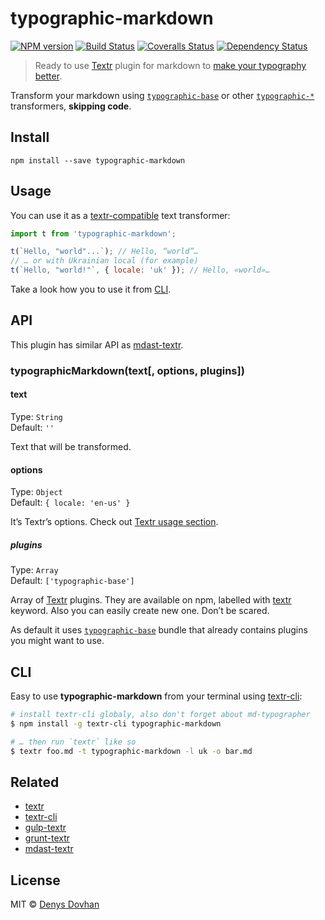 # typographic-markdown

[![NPM version][npm-image]][npm-url]
[![Build Status][travis-image]][travis-url]
[![Coveralls Status][coveralls-image]][coveralls-url]
[![Dependency Status][depstat-image]][depstat-url]

> Ready to use [Textr][textr] plugin for markdown to [make your typography better][typewriter-habits].

Transform your markdown using [`typographic-base`][typographic-base] or other [`typographic-*`][tfs] transformers, **skipping code**.

[typewriter-habits]: http://practicaltypography.com/typewriter-habits.html
[typographic-base]: https://github.com/iamstarkov/typographic-base
[tfs]: https://www.npmjs.com/browse/keyword/typographic

## Install

    npm install --save typographic-markdown

## Usage

You can use it as a [textr-compatible][textr-compatible] text transformer:

```js
import t from 'typographic-markdown';

t(`Hello, "world"...`); // Hello, “world”…
// … or with Ukrainian local (for example)
t(`Hello, "world!"`, { locale: 'uk' }); // Hello, «world»…
```

Take a look how you to use it from [CLI](#cli).

[textr-compatible]: https://github.com/shuvalov-anton/textr#plugins-api

## API

This plugin has similar API as [mdast-textr][mdast-textr].

### typographicMarkdown(text[, options, plugins])

#### text

Type: `String`  
Default: `''`

Text that will be transformed.

#### options

Type: `Object`  
Default: `{ locale: 'en-us' }`

It’s Textr’s options. Check out [Textr usage section][textr-usage].

[textr-usage]: https://github.com/shuvalov-anton/textr#usage

##### plugins

Type: `Array`  
Default: `['typographic-base']`

Array of [Textr][textr] plugins. They are available on npm, labelled with [textr][textr-plugins] keyword. Also you can easily create new one. Don’t be scared.

As default it uses [`typographic-base`][typographic-base] bundle that already contains plugins you might want to use.

[textr-plugins]: https://www.npmjs.com/browse/keyword/textr
[mdast-textr]: https://github.com/denysdovhan/mdast-textr

## CLI

Easy to use **typographic-markdown** from your terminal using [textr-cli][textr-cli]:

```bash
# install textr-cli globaly, also don't forget about md-typographer
$ npm install -g textr-cli typographic-markdown

# … then run `textr` like so
$ textr foo.md -t typographic-markdown -l uk -o bar.md
```

## Related

* [textr]( https://github.com/shuvalov-anton/textr)
* [textr-cli](https://github.com/denysdovhan/textr-cli)
* [gulp-textr]( https://github.com/andrepolischuk/gulp-textr)
* [grunt-textr]( https://github.com/denysdovhan/grunt-textr)
* [mdast-textr][mdast-textr]

## License

MIT © [Denys Dovhan](http://denysdovhan.com)

[textr]: https://github.com/shuvalov-anton/textr
[textr-cli]: https://github.com/denysdovhan/textr-cli

[iso]: http://www.wikiwand.com/en/List_of_ISO_639-1_codes

[npm-url]: https://npmjs.org/package/typographic-markdown
[npm-image]: https://img.shields.io/npm/v/typographic-markdown.svg?style=flat-square

[travis-url]: https://travis-ci.org/denysdovhan/typographic-markdown
[travis-image]: https://img.shields.io/travis/denysdovhan/typographic-markdown.svg?style=flat-square

[coveralls-url]: https://coveralls.io/r/denysdovhan/typographic-markdown
[coveralls-image]: https://img.shields.io/coveralls/denysdovhan/typographic-markdown.svg?style=flat-square

[depstat-url]: https://david-dm.org/denysdovhan/typographic-markdown
[depstat-image]: https://david-dm.org/denysdovhan/typographic-markdown.svg?style=flat-square
